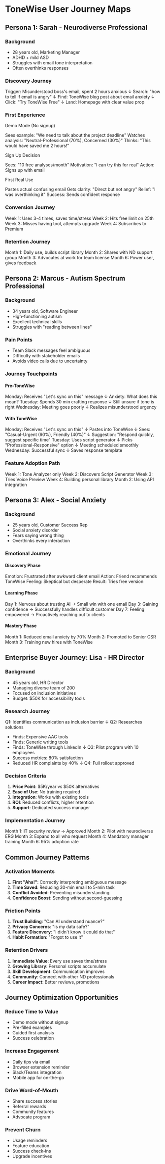 # ToneWise User Journey Maps

## Persona 1: Sarah - Neurodiverse Professional

### Background
- 28 years old, Marketing Manager
- ADHD + mild ASD
- Struggles with email tone interpretation
- Often overthinks responses

### Discovery Journey
Trigger: Misunderstood boss's email, spent 2 hours anxious
↓
Search: "how to tell if email is angry"
↓
Find: ToneWise blog post about email anxiety
↓
Click: "Try ToneWise Free"
↓
Land: Homepage with clear value prop

### First Experience

Demo Mode (No signup)

Sees example: "We need to talk about the project deadline"
Watches analysis: "Neutral-Professional (70%), Concerned (30%)"
Thinks: "This would have saved me 2 hours!"


Sign Up Decision

Sees: "10 free analyses/month"
Motivation: "I can try this for real"
Action: Signs up with email


First Real Use

Pastes actual confusing email
Gets clarity: "Direct but not angry"
Relief: "I was overthinking it"
Success: Sends confident response




### Conversion Journey
Week 1: Uses 3-4 times, saves time/stress
Week 2: Hits free limit on 25th
Week 3: Misses having tool, attempts upgrade
Week 4: Subscribes to Premium

### Retention Journey
Month 1: Daily use, builds script library
Month 2: Shares with ND support group
Month 3: Advocates at work for team license
Month 6: Power user, gives feedback

## Persona 2: Marcus - Autism Spectrum Professional

### Background
- 34 years old, Software Engineer
- High-functioning autism
- Excellent technical skills
- Struggles with "reading between lines"

### Pain Points
- Team Slack messages feel ambiguous
- Difficulty with stakeholder emails
- Avoids video calls due to uncertainty

### Journey Touchpoints

#### Pre-ToneWise
Monday: Receives "Let's sync on this" message
↓ Anxiety: What does this mean?
Tuesday: Spends 30 min crafting response
↓ Still unsure if tone is right
Wednesday: Meeting goes poorly
↓ Realizes misunderstood urgency

#### With ToneWise
Monday: Receives "Let's sync on this"
↓ Pastes into ToneWise
↓ Sees: "Casual-Urgent (60%), Friendly (40%)"
↓ Suggestion: "Respond quickly, suggest specific time"
Tuesday: Uses script generator
↓ Picks "Professional-Responsive" option
↓ Meeting scheduled smoothly
Wednesday: Successful sync
↓ Saves response template

### Feature Adoption Path
Week 1: Tone Analyzer only
Week 2: Discovers Script Generator
Week 3: Tries Voice Preview
Week 4: Building personal library
Month 2: Using API integration

## Persona 3: Alex - Social Anxiety

### Background
- 25 years old, Customer Success Rep
- Social anxiety disorder
- Fears saying wrong thing
- Overthinks every interaction

### Emotional Journey

#### Discovery Phase
Emotion: Frustrated after awkward client email
Action: Friend recommends ToneWise
Feeling: Skeptical but desperate
Result: Tries free version

#### Learning Phase
Day 1: Nervous about trusting AI
→ Small win with one email
Day 3: Gaining confidence
→ Successfully handles difficult customer
Day 7: Feeling empowered
→ Proactively reaching out to clients

#### Mastery Phase
Month 1: Reduced email anxiety by 70%
Month 2: Promoted to Senior CSR
Month 3: Training new hires with ToneWise

## Enterprise Buyer Journey: Lisa - HR Director

### Background
- 45 years old, HR Director
- Managing diverse team of 200
- Focused on inclusion initiatives
- Budget: $50K for accessibility tools

### Research Journey
Q1: Identifies communication as inclusion barrier
↓
Q2: Researches solutions
- Finds: Expensive AAC tools
- Finds: Generic writing tools
- Finds: ToneWise through LinkedIn
↓
Q3: Pilot program with 10 employees
- Success metrics: 80% satisfaction
- Reduced HR complaints by 40%
↓
Q4: Full rollout approved

### Decision Criteria
1. **Price Point**: $5K/year vs $50K alternatives
2. **Ease of Use**: No training required
3. **Integration**: Works with existing tools
4. **ROI**: Reduced conflicts, higher retention
5. **Support**: Dedicated success manager

### Implementation Journey
Month 1: IT security review → Approved
Month 2: Pilot with neurodiverse ERG
Month 3: Expand to all who request
Month 4: Mandatory manager training
Month 6: 95% adoption rate

## Common Journey Patterns

### Activation Moments
1. **First "Aha!"**: Correctly interpreting ambiguous message
2. **Time Saved**: Reducing 30-min email to 5-min task
3. **Conflict Avoided**: Preventing misunderstanding
4. **Confidence Boost**: Sending without second-guessing

### Friction Points
1. **Trust Building**: "Can AI understand nuance?"
2. **Privacy Concerns**: "Is my data safe?"
3. **Feature Discovery**: "I didn't know it could do that"
4. **Habit Formation**: "Forgot to use it"

### Retention Drivers
1. **Immediate Value**: Every use saves time/stress
2. **Growing Library**: Personal scripts accumulate
3. **Skill Development**: Communication improves
4. **Community**: Connect with other ND professionals
5. **Career Impact**: Better reviews, promotions

## Journey Optimization Opportunities

### Reduce Time to Value
- Demo mode without signup
- Pre-filled examples
- Guided first analysis
- Success celebration

### Increase Engagement
- Daily tips via email
- Browser extension reminder
- Slack/Teams integration
- Mobile app for on-the-go

### Drive Word-of-Mouth
- Share success stories
- Referral rewards
- Community features
- Advocate program

### Prevent Churn
- Usage reminders
- Feature education
- Success check-ins
- Upgrade incentives